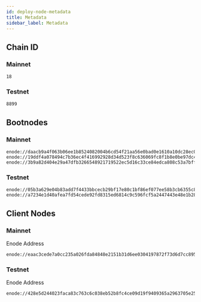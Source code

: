 ```yaml
---
id: deploy-node-metadata
title: Metadata
sidebar_label: Metadata
---
```


## Chain ID
### Mainnet
```text
18
```

### Testnet
```text
8899
```

## Bootnodes
### Mainnet
```text
enode://daacb9a4f063b06ee1b8524082004b6cd54f21aa56e0bad0e1610a10dc28ec0a95a7a4b75db40f8882cd0afbaac2288220215d85e54924527189d0842945dce2@52.199.152.20:30301
enode://19ddf4a078494c7b36ec4f416992928d34d523f8c636069fc8f1b8e0be97dc446229932cb50b9089c2ac6566b6c827cd3ef6ec3cc363210278333f61cbc66743@52.52.158.2:30301
enode://3b9a82d404e29a47dfb3266548921719522ec5d16c33ce84edca808c53a7bfff035cd0901c90552620d7a0213ec4651b08190f0ab7806a0c69164d0abf95ffe8@52.47.183.206:30301
```

### Testnet
```text
enode://05b3a629e04b83add7f4433bbcecb29bf17e80c1bf86ef077ee58b3cb6355c80b1e619fabec10c5a2fd62ec86ca964e316765522ba7e6910a953d7696b9c2f9b@54.65.41.216:30301
enode://a7234e1d40afea7fd54cede92fd8315ed6814c9c596fcf5a2447443e48e1b2801e92db6e0803451f763a6c8e70297b628e2a1fa0689547d442d2986cc5e9fd58@54.176.185.116:30301
```

## Client Nodes
### Mainnet
Enode Address
```text
enode://eaac3cede7a0cc235a026fda84848e2151b31d6ee0304197872f73d6d7cc895b24039497bd24e21decd0e586d2cae81312b3a663ca188b101652b4dac1e5f17e@13.125.6.53:40303
```

### Testnet
Enode Address
```text
enode://428e5d244023faca83c763c6c038eb52b8fc4ce09d19f9409365a2963705e25645cae325b396ccfa993f63c65dd07f8e0ddc3e57496dfca5f4b293cc848fe841@13.125.6.53:30303
```
